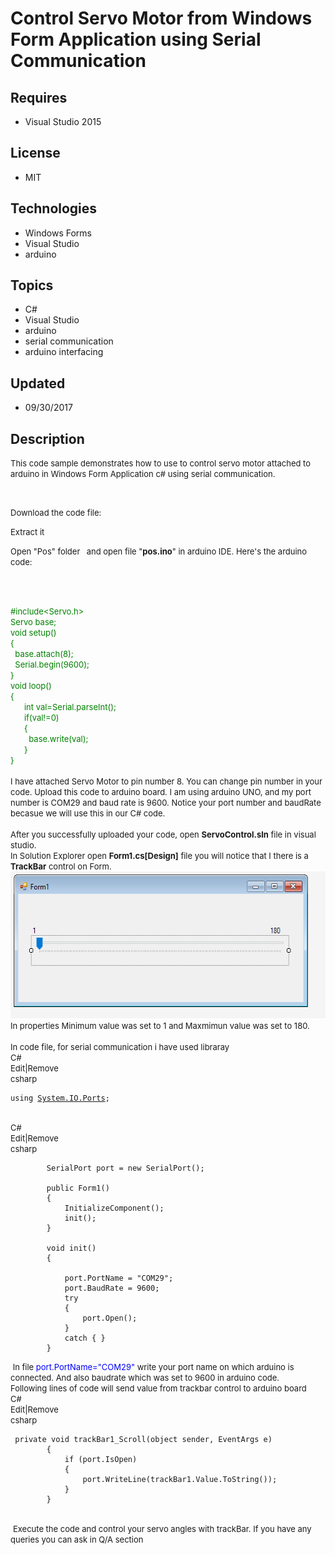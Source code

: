 # Control Servo Motor from Windows Form Application using Serial Communication
## Requires
- Visual Studio 2015
## License
- MIT
## Technologies
- Windows Forms
- Visual Studio
- arduino
## Topics
- C#
- Visual Studio
- arduino
- serial communication
- arduino interfacing
## Updated
- 09/30/2017
## Description

<p><span style="font-size:small">This code sample demonstrates how to use to control servo motor attached to arduino in Windows Form Application c# using serial communication.</span></p>
<p>&nbsp;</p>
<p><span style="font-size:small">Download the code file:</span></p>
<p><span style="font-size:small">Extract it</span></p>
<p><span style="font-size:small">Open &quot;Pos&quot;&nbsp;folder<strong>&nbsp;</strong><em>&nbsp;</em> and open file &quot;<strong>pos.ino</strong>&quot; in arduino IDE. Here's the arduino code:</span></p>
<p>&nbsp;</p>
<div class="endscriptcode">&nbsp;
<div></div>
<div><span style="color:#008000; font-size:small">#include&lt;Servo.h&gt;</span><br>
<span style="color:#008000; font-size:small">Servo base;</span></div>
<div><span style="color:#008000; font-size:small">void setup() </span><br>
<span style="color:#008000; font-size:small">{</span><br>
<span style="color:#008000; font-size:small">&nbsp; base.attach(8);</span></div>
<div><span style="color:#008000; font-size:small">&nbsp; Serial.begin(9600);&nbsp;
</span><br>
<span style="color:#008000; font-size:small">}</span></div>
<div><span style="color:#008000; font-size:small">void loop()</span><br>
<span style="color:#008000; font-size:small">{</span><br>
<span style="color:#008000; font-size:small">&nbsp;&nbsp;&nbsp;&nbsp;&nbsp; int val=Serial.parseInt();</span><br>
<span style="color:#008000; font-size:small">&nbsp;&nbsp;&nbsp;&nbsp;&nbsp; if(val!=0)</span><br>
<span style="color:#008000; font-size:small">&nbsp;&nbsp;&nbsp;&nbsp;&nbsp; {</span><br>
<span style="color:#008000; font-size:small">&nbsp;&nbsp;&nbsp;&nbsp;&nbsp;&nbsp;&nbsp; base.write(val);</span><br>
<span style="color:#008000; font-size:small">&nbsp;&nbsp;&nbsp;&nbsp;&nbsp; }</span><br>
<span style="color:#008000; font-size:small">}</span></div>
<div></div>
<div><span style="color:#008000; font-size:small"><br>
</span></div>
<div><span style="font-size:small">I have attached Servo Motor to pin number 8. You can change pin number in your code. Upload this code to arduino board. I am using arduino UNO, and my port number is COM29 and baud rate is 9600. Notice your port number and
 baudRate becasue we will use this in our C# code.</span></div>
<div><span style="font-size:small"><br>
</span></div>
</div>
<div></div>
<div></div>
<div><span style="font-size:small">After you successfully uploaded your code, open
<strong>ServoControl.sln</strong> file in visual studio. </span></div>
<div><span style="font-size:small">In Solution Explorer open <strong>Form1.cs[Design]</strong> file you will notice that I there is a
<strong>T</strong><strong>rackBar</strong> control on Form.</span></div>
<div><img id="180137" width="570" height="235" src="180137-trackbar.png" alt=""></div>
<div><span style="font-size:small">In properties Minimum value was set to 1 and Maxmimun value was set to 180.&nbsp;</span></div>
<div><span style="font-size:small"><br>
</span></div>
<div></div>
<div><span style="font-size:small">In code file, for serial communication i have used libraray</span></div>
<div></div>
<div>
<div class="scriptcode">
<div class="pluginEditHolder" pluginCommand="mceScriptCode">
<div class="title"><span style="font-size:small">C#</span></div>
<div class="pluginLinkHolder"><span style="font-size:small"><span class="pluginEditHolderLink">Edit</span>|<span class="pluginRemoveHolderLink">Remove</span></span></div>
<span class="hidden" style="font-size:small">csharp </span>

<div class="preview">
<pre class="csharp"><span style="font-size:small"><span class="cs__keyword">using</span>&nbsp;<a class="libraryLink" href="https://msdn.microsoft.com/en-US/library/System.IO.Ports.aspx" target="_blank" title="Auto generated link to System.IO.Ports">System.IO.Ports</a>;</span></pre>
</div>
</div>
</div>
<div class="endscriptcode">&nbsp;
<div class="scriptcode">
<div class="pluginEditHolder" pluginCommand="mceScriptCode">
<div class="title"><span style="font-size:small">C#</span></div>
<div class="pluginLinkHolder"><span style="font-size:small"><span class="pluginEditHolderLink">Edit</span>|<span class="pluginRemoveHolderLink">Remove</span></span></div>
<span class="hidden" style="font-size:small">csharp </span>

<div class="preview">
<pre class="js"><span style="font-size:small">&nbsp;&nbsp;&nbsp;&nbsp;&nbsp;&nbsp;&nbsp;&nbsp;SerialPort&nbsp;port&nbsp;=&nbsp;<span class="js__operator">new</span>&nbsp;SerialPort();&nbsp;
&nbsp;&nbsp;&nbsp;&nbsp;&nbsp;&nbsp;&nbsp;&nbsp;&nbsp;
&nbsp;&nbsp;&nbsp;&nbsp;&nbsp;&nbsp;&nbsp;&nbsp;public&nbsp;Form1()&nbsp;
&nbsp;&nbsp;&nbsp;&nbsp;&nbsp;&nbsp;&nbsp;&nbsp;<span class="js__brace">{</span>&nbsp;
&nbsp;&nbsp;&nbsp;&nbsp;&nbsp;&nbsp;&nbsp;&nbsp;&nbsp;&nbsp;&nbsp;&nbsp;InitializeComponent();&nbsp;
&nbsp;&nbsp;&nbsp;&nbsp;&nbsp;&nbsp;&nbsp;&nbsp;&nbsp;&nbsp;&nbsp;&nbsp;init();&nbsp;
&nbsp;&nbsp;&nbsp;&nbsp;&nbsp;&nbsp;&nbsp;&nbsp;<span class="js__brace">}</span>&nbsp;
&nbsp;
&nbsp;&nbsp;&nbsp;&nbsp;&nbsp;&nbsp;&nbsp;&nbsp;<span class="js__operator">void</span>&nbsp;init()&nbsp;
&nbsp;&nbsp;&nbsp;&nbsp;&nbsp;&nbsp;&nbsp;&nbsp;<span class="js__brace">{</span>&nbsp;
&nbsp;&nbsp;&nbsp;&nbsp;&nbsp;&nbsp;&nbsp;&nbsp;&nbsp;&nbsp;&nbsp;&nbsp;&nbsp;
&nbsp;&nbsp;&nbsp;&nbsp;&nbsp;&nbsp;&nbsp;&nbsp;&nbsp;&nbsp;&nbsp;&nbsp;port.PortName&nbsp;=&nbsp;<span class="js__string">&quot;COM29&quot;</span>;&nbsp;
&nbsp;&nbsp;&nbsp;&nbsp;&nbsp;&nbsp;&nbsp;&nbsp;&nbsp;&nbsp;&nbsp;&nbsp;port.BaudRate&nbsp;=&nbsp;<span class="js__num">9600</span>;&nbsp;
&nbsp;&nbsp;&nbsp;&nbsp;&nbsp;&nbsp;&nbsp;&nbsp;&nbsp;&nbsp;&nbsp;&nbsp;<span class="js__statement">try</span>&nbsp;
&nbsp;&nbsp;&nbsp;&nbsp;&nbsp;&nbsp;&nbsp;&nbsp;&nbsp;&nbsp;&nbsp;&nbsp;<span class="js__brace">{</span>&nbsp;
&nbsp;&nbsp;&nbsp;&nbsp;&nbsp;&nbsp;&nbsp;&nbsp;&nbsp;&nbsp;&nbsp;&nbsp;&nbsp;&nbsp;&nbsp;&nbsp;port.Open();&nbsp;
&nbsp;&nbsp;&nbsp;&nbsp;&nbsp;&nbsp;&nbsp;&nbsp;&nbsp;&nbsp;&nbsp;&nbsp;<span class="js__brace">}</span>&nbsp;
&nbsp;&nbsp;&nbsp;&nbsp;&nbsp;&nbsp;&nbsp;&nbsp;&nbsp;&nbsp;&nbsp;&nbsp;<span class="js__statement">catch</span>&nbsp;<span class="js__brace">{</span>&nbsp;<span class="js__brace">}</span>&nbsp;
&nbsp;&nbsp;&nbsp;&nbsp;&nbsp;&nbsp;&nbsp;&nbsp;<span class="js__brace">}</span></span></pre>
</div>
</div>
</div>
<div class="endscriptcode"><span style="font-size:small">&nbsp;In file <span style="color:#0000ff">
port.PortName=&quot;COM29&quot;</span> write your port name on which arduino is connected. And also baudrate which was set to 9600 in arduino code.</span></div>
<div class="endscriptcode"></div>
<div class="endscriptcode"><span style="font-size:small">Following lines of code will send value from trackbar control to arduino board</span></div>
</div>
<div class="endscriptcode"></div>
<div class="endscriptcode">
<div class="scriptcode">
<div class="pluginEditHolder" pluginCommand="mceScriptCode">
<div class="title"><span style="font-size:small">C#</span></div>
<div class="pluginLinkHolder"><span style="font-size:small"><span class="pluginEditHolderLink">Edit</span>|<span class="pluginRemoveHolderLink">Remove</span></span></div>
<span class="hidden" style="font-size:small">csharp </span>

<div class="preview">
<pre class="js"><span style="font-size:small">&nbsp;private&nbsp;<span class="js__operator">void</span>&nbsp;trackBar1_Scroll(object&nbsp;sender,&nbsp;EventArgs&nbsp;e)&nbsp;
&nbsp;&nbsp;&nbsp;&nbsp;&nbsp;&nbsp;&nbsp;&nbsp;<span class="js__brace">{</span>&nbsp;
&nbsp;&nbsp;&nbsp;&nbsp;&nbsp;&nbsp;&nbsp;&nbsp;&nbsp;&nbsp;&nbsp;&nbsp;<span class="js__statement">if</span>&nbsp;(port.IsOpen)&nbsp;
&nbsp;&nbsp;&nbsp;&nbsp;&nbsp;&nbsp;&nbsp;&nbsp;&nbsp;&nbsp;&nbsp;&nbsp;<span class="js__brace">{</span>&nbsp;
&nbsp;&nbsp;&nbsp;&nbsp;&nbsp;&nbsp;&nbsp;&nbsp;&nbsp;&nbsp;&nbsp;&nbsp;&nbsp;&nbsp;&nbsp;&nbsp;port.WriteLine(trackBar1.Value.ToString());&nbsp;
&nbsp;&nbsp;&nbsp;&nbsp;&nbsp;&nbsp;&nbsp;&nbsp;&nbsp;&nbsp;&nbsp;&nbsp;<span class="js__brace">}</span>&nbsp;
&nbsp;&nbsp;&nbsp;&nbsp;&nbsp;&nbsp;&nbsp;&nbsp;<span class="js__brace">}</span></span></pre>
</div>
</div>
</div>
<div class="endscriptcode">&nbsp;</div>
</div>
<div class="endscriptcode">&nbsp;<span style="font-size:small">Execute the code and control your servo angles with trackBar. If you have any queries you can ask in Q/A section</span></div>
</div>
<p>&nbsp;</p>
